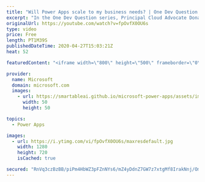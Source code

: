 ```yaml
---
title: "Will Power Apps scale to my business needs? | One Dev Question: Dona Sarkar"
excerpt: "In the One Dev Question series, Principal Cloud Advocate Dona Sarkar explains how customizable Power Apps can be and how they can work for you.    For more information, visit: https://powerapps.microsoft.com/build-powerapps/?WT.mc_id=onedevquestion-c9-donasa   Try Azure for free: https://aka.ms/TryAzure7"
originalUrl: https://youtube.com/watch?v=fpOvfX0OU6s
type: video
price: Free
length: PT1M39S
publishedDateTime: 2020-04-27T15:03:21Z
heat: 52

featuredContent: "<iframe width=\"800\" height=\"500\" frameborder=\"0\" src=\"https://www.youtube.com/embed/fpOvfX0OU6s\" allow=\"accelerometer; autoplay; encrypted-media; gyroscope; picture-in-picture\" allowfullscreen></iframe>"

provider:
  name: Microsoft
  domain: microsoft.com
  images:
    - url: https://smartableai.github.io/microsoft-power-apps/assets/images/organizations/microsoft.com-50x50.jpg
      width: 50
      height: 50

topics:
  - Power Apps

images:
  - url: https://i.ytimg.com/vi/fpOvfX0OU6s/maxresdefault.jpg
    width: 1280
    height: 720
    isCached: true

secured: "RnVq3czBzBB/piPm4HbWZ3pFZnNYs6/mZ4yDdnZ7GW7z7xtgMf8IrakNnj/OmHHWjAqDfDfMKsFlHcWM3ILndVJ3ldu/qpPII8ZH+RWF39FwuDMk6D0z/7MpE9B8cgnC8rdR2ITJcYbSseGm2upjxXGsMtiPkP+NUVOJBB+dCVn1iCDwbfYJ7iTLMiawPFR5gSVvntbLpzAPv94YfYLLCoP3TnXqYlgslaJdmFlldnRjzWGrGKn/YWRK5o2vaeP9X5qGbp+484+zqMBQxjDE+xRMSc+qpPiMJQSHPDqIOPkYO3JCHMVQzvCBWk9n+pI54nD9vLbN5jff+hsIKzj7dT1ch4jS/RjhRXk46fwFJdAn+7jEH+F7jdZDEQN+ky/ntQgve23e+h5SPWXc7QMMpQ==;Kfii9FAtIo+cncAeGd+UFA=="
---
```


